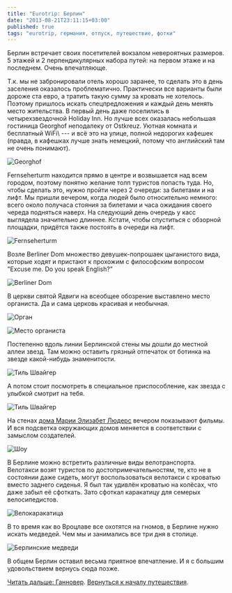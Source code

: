 ```yaml
---
title: "Eurotrip: Берлин"
date: "2013-08-21T23:11:15+03:00"
published: true
tags: "eurotrip, германия, отпуск, путешествие, фотки"
---
```


Берлин встречает своих  посетителей вокзалом невероятных размеров. 5 этажей и 2 перпендикулярных набора путей:
на первом этаже и на последнем. Очень впечатляюще.

Т.к. мы не забронировали отель хорошо заранее, то сделать это в день заселения оказалось проблематично.
Практически все варианты были дороже ста евро, а тратить такую сумму за кровать не хотелось. Поэтому пришлось искать
спецпредложения и каждый день менять место жительства. В первый день даже поселились в четырехзвездочной Holiday Inn.
Но лучше всех оказалась небольшая гостиница Georghof неподалеку от Ostkreuz. Уютная комната и бесплатный WiFi\ ---
и всё это на улице, полной недорогих кафешек (правда, в кафешках лучше знать немецкий, потому что английский там
не очень понимают).

![Georghof](/images/travel/2013-08-eurotrip/berlin-georghof.jpg "Georghof")

Fernseherturm находится прямо в центре и возвышается над всем городом, поэтому понятно желание толп туристов попасть
туда. Но, чтобы сделать это, нужно пройти через 2 очереди: за билетами и на лифт. Мы пришли вечером, когда людей было
относительно немного: всего около получаса стояния за билетами и часа ожидания своего череда подняться наверх.
На следующий день очередь у касс выглядела значительно длиннее.  Кстати, чтобы спуститься с обзорной площадки,
придётся также постоять в очереди на лифт.

![Fernseherturm](/images/travel/2013-08-eurotrip/berlin-fernsehenturm.jpg "Fernseherturm")

Возле Berliner Dom множество девушек-попрошаек цыганистого вида, которые ходят и пристают к прохожим с философским
вопросом "Excuse me. Do you speak English?"

![Berliner Dom](/images/travel/2013-08-eurotrip/berlin-berliner-dom.jpg "Berliner Dom")

В церкви святой Ядвиги на всеобщее обозрение выставлено место органиста. Да и сама церковь красивая и необычная. 

![Орган](/images/travel/2013-08-eurotrip/berlin-organ.jpg "Орган")

![Место органиста](/images/travel/2013-08-eurotrip/berlin-organist-place.jpg "Место органиста")

Постепенно вдоль линии Берлинской стены мы дошли до местной аллеи звезд. Там можно оставить грязный отпечаток
от ботинка на звезде какой-нибудь знаменитости.

![Тиль Швайгер](/images/travel/2013-08-eurotrip/berlin-til-schweiger-star.jpg "Тиль Швайгер")

А потом стоит посмотреть в специальное приспособление, как звезда с улыбкой смотрит на тебя.

![Тиль Швайгер](/images/travel/2013-08-eurotrip/berlin-til-schweiger.jpg "Тиль Швайгер")

На стенах
[дома Марии Элизабет Людерс](http://ru.wikipedia.org/wiki/%D0%94%D0%BE%D0%BC_%D0%9C%D0%B0%D1%80%D0%B8%D0%B8_%D0%AD%D0%BB%D0%B8%D0%B7%D0%B0%D0%B1%D0%B5%D1%82_%D0%9B%D1%8E%D0%B4%D0%B5%D1%80%D1%81)
вечером показывают фильмы. И вся подсветка окружающих домов меняется в соответствии с замыслом создателей.

![Шоу](/images/travel/2013-08-eurotrip/berlin-historical-show.jpg "Шоу")

В Берлине можно встретить различные виды велотранспорта. Велотакси возят туристов по достопримечательностям, те,
кто не в состоянии даже сидеть, могут воспользоваться велотакси с кроватью вместо заднего сиденья. Я был так удивлён
кроватью на колёсах, что даже забыл её сфоткать. Зато сфоткал каракатицу для семерых велосипедистов.

![Велокаракатица](/images/travel/2013-08-eurotrip/berlin-velooctopus.jpg "Велокаракатица")

В то время как во Вроцлаве все охотятся на гномов, в Берлине нужно искать медведей. Чем мы и занимались
все три дня в столице.

![Берлинские медведи](/images/travel/2013-08-eurotrip/berlin-bears.jpg "Берлинские медведи")

В общем Берлин оставил весьма приятное впечатление. И я с большим удовольствием вернусь сюда позже. 

[Читать дальше: Ганновер](/post/eurotrip-hannover/). [Вернуться к началу путешествия](/post/eurotrip-warsaw/).
